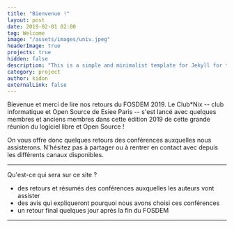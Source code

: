 ```yaml
---
title: "Bienvenue !"
layout: post
date: 2019-02-01 02:00
tag: Welcome
image: "/assets/images/univ.jpeg"
headerImage: true
projects: true
hidden: false
description: "This is a simple and minimalist template for Jekyll for those who likes to eat noodles."
category: project
author: kidon
externalLink: false
---
```


Bievenue et merci de lire nos retours du FOSDEM 2019. Le Club\*Nix -- club
informatique et Open Source de Esiee Paris -- s'est lancé avec quelques
membres et anciens membres dans cette édition 2019 de cette grande réunion du
logiciel libre et Open Source !

On vous offre donc quelques retours des conférences auxquelles nous
assisterons. N'hésitez pas à partager ou à rentrer en contact avec depuis les
différents canaux disponibles.

---

Qu'est-ce qui sera sur ce site ?

- des retours et résumés des conférences auxquelles les auteurs vont assister
- des avis qui expliqueront pourquoi nous avons choisi ces conférences
- un retour final quelques jour après la fin du FOSDEM

---
